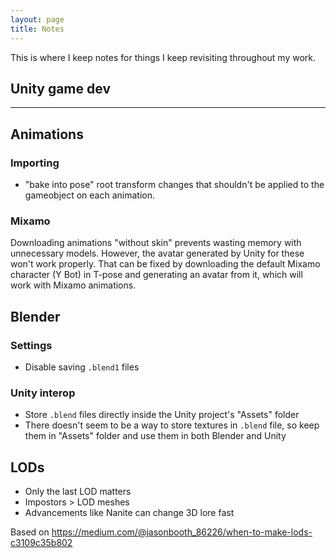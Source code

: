 ```yaml
---
layout: page
title: Notes
---
```


This is where I keep notes for things I keep revisiting throughout my work.

## Unity game dev

---

## Animations

### Importing

- "bake into pose" root transform changes that shouldn't be applied to the gameobject on each animation.

### Mixamo

Downloading animations "without skin" prevents wasting memory with unnecessary models.
However, the avatar generated by Unity for these won't work properly.
That can be fixed by downloading the default Mixamo character (Y Bot) in T-pose and generating an avatar from it, which will work with Mixamo animations.

## Blender

### Settings

- Disable saving `.blend1` files

### Unity interop

- Store `.blend` files directly inside the Unity project's "Assets" folder
- There doesn't seem to be a way to store textures in `.blend` file, so keep them in "Assets" folder and use them in both Blender and Unity

## LODs

- Only the last LOD matters
- Impostors > LOD meshes
- Advancements like Nanite can change 3D lore fast

Based on <https://medium.com/@jasonbooth_86226/when-to-make-lods-c3109c35b802>
